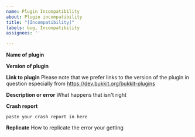 ```yaml
---
name: Plugin Incompatibility
about: Plugin incompatibility
title: "[Incompatibility]"
labels: bug, Incompatibility
assignees: ''

---
```


**Name of plugin**

**Version of plugin**

**Link to plugin**
Please note that we prefer links to the version of the plugin in question especially from https://dev.bukkit.org/bukkit-plugins

**Description or error**
What happens that isn't right

**Crash report**

```
paste your crash report in here
```

**Replicate**
How to replicate the error your getting

